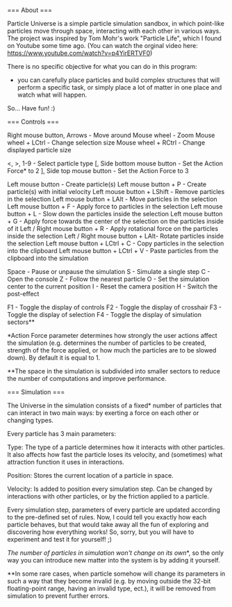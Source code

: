  === About ===

Particle Universe is a simple particle simulation sandbox, in which point-like particles move through space, interacting with each other in various ways.
The project was inspired by Tom Mohr's work "Particle Life", which I found on Youtube some time ago. (You can watch the orginal video here: https://www.youtube.com/watch?v=p4YirERTVF0)

There is no specific objective for what you can do in this program:
- you can carefully place particles and build complex structures that will perform a specific task,
or simply place a lot of matter in one place and watch what will happen.

So... Have fun! :)


 === Controls ===

Right mouse button, Arrows	- Move around
Mouse wheel			- Zoom
Mouse wheel + LCtrl		- Change selection size
Mouse wheel + RCtrl		- Change displayed particle size

<, >, 1-9			- Select particle type
[, Side bottom mouse button	- Set the Action Force* to 2
], Side top mouse button	- Set the Action Force to 3

Left mouse button		- Create particle(s)
Left mouse button + P		- Create particle(s) with initial velocity
Left mouse button + LShift	- Remove particles in the selection
Left mouse button + LAlt	- Move particles in the selection
Left mouse button + F		- Apply force to particles in the selection
Left mouse button + L		- Slow down the particles inside the selection
Left mouse button + G		- Apply force towards the center of the selection on the particles inside of it
Left / Right mouse button + R	- Apply rotational force on the particles inside the selection
Left / Right mouse button + LAlt- Rotate particles inside the selection
Left mouse button + LCtrl + C	- Copy particles in the selection into the clipboard
Left mouse button + LCtrl + V	- Paste particles from the clipboard into the simulation

Space	- Pause or unpause the simulation
S	- Simulate a single step
C	- Open the console
Z	- Follow the nearest particle
O	- Set the simulation center to the current position
I	- Reset the camera position
H	- Switch the post-effect

F1	- Toggle the display of controls
F2	- Toggle the display of crosshair
F3	- Toggle the display of selection
F4	- Toggle the display of simulation sectors**


*Action Force parameter determines how strongly the user actions affect the simulation
(e.g. determines the number of particles to be created,
strength of the force applied, 
or how much the particles are to be slowed down).
By default it is equal to 1.

**The space in the simulation is subdivided into smaller sectors to reduce the number of computations and improve performance.


 === Simulation ===

The Universe in the simulation consists of a fixed* number of particles that can interact in two main ways:
by exerting a force on each other or changing types.

Every particle has 3 main parameters:

Type:
	The type of a particle determines how it interacts with other particles.
	It also affects how fast the particle loses its velocity, and (sometimes) what attraction function it uses in interactions.

Position:
	Stores the current location of a particle in space.

Velocity:
	Is added to position every simulation step.
	Can be changed by interactions with other particles, or by the friction applied to a particle.


Every simulation step, parameters of every particle are updated according to the pre-defined set of rules.
Now, I could tell you exactly how each particle behaves, but that would take away all the fun of exploring and discovering how everything works!
So, sorry, but you will have to experiment and test it for yourself! ;)


*The number of particles in simulation won't change on its own**, so the only way you can introduce new matter into the system is by adding it yourself.

**In some rare cases, when particle somehow will change its parameters in such a way that they become invalid
(e.g. by moving outside the 32-bit floating-point range, having an invalid type, ect.), it will be removed from simulation to prevent further errors.
